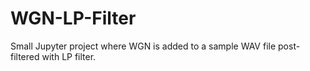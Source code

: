 # WGN-LP-Filter
Small Jupyter project where WGN is added to a sample WAV file post-filtered with LP filter.
